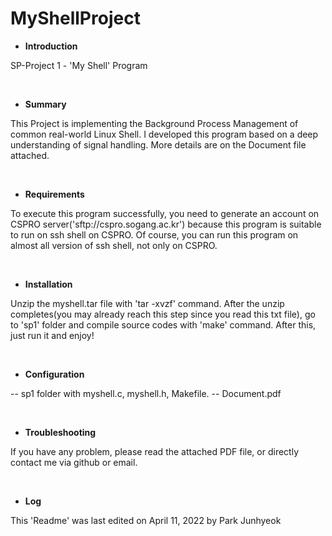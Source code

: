 # MyShellProject

- **Introduction**

SP-Project 1   -   'My Shell' Program

<br>

- **Summary**

This Project is implementing the Background Process Management of common real-world Linux Shell. I developed this program based on a deep understanding of signal handling. More details are on the Document file attached.

<br>

- **Requirements**

To execute this program successfully, you need to generate an account on CSPRO server('sftp://cspro.sogang.ac.kr') because this program is suitable to run on ssh shell on CSPRO. Of course, you can run this program on almost all version of ssh shell, not only on CSPRO.

<br>

- **Installation**

Unzip the myshell.tar file with 'tar -xvzf' command. After the unzip completes(you may already reach this step since you read this txt file), go to 'sp1' folder and compile source codes with 'make' command. After this, just run it and enjoy!

<br>

- **Configuration**

-- sp1 folder with myshell.c, myshell.h, Makefile. 
-- Document.pdf

<br>

- **Troubleshooting**

If you have any problem, please read the attached PDF file, or directly contact me via github or email.

<br>

- **Log**

This 'Readme' was last edited on April 11, 2022 by Park Junhyeok
